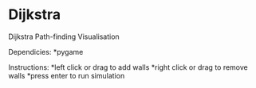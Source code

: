 # Dijkstra
Dijkstra Path-finding Visualisation

Dependicies:
*pygame

Instructions:
*left click or drag to add walls
*right click or drag to remove walls
*press enter to run simulation
